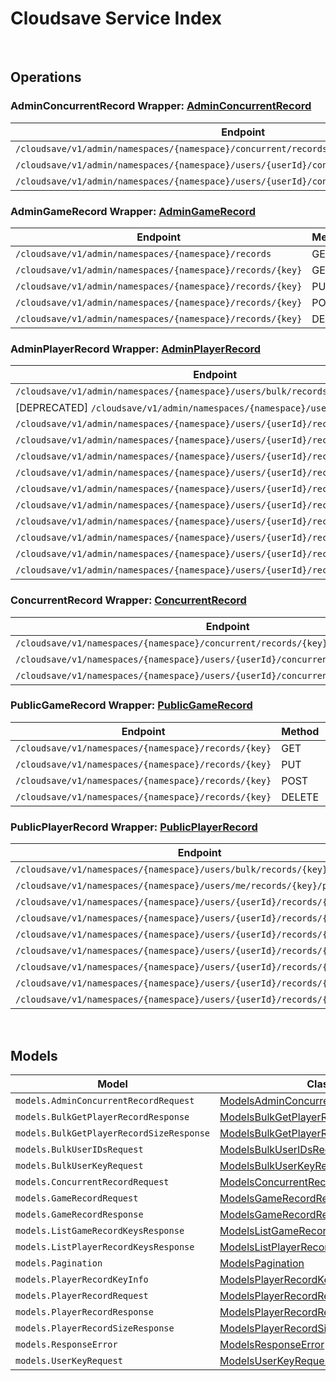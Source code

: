 # Cloudsave Service Index

&nbsp;  

## Operations

### AdminConcurrentRecord Wrapper:  [AdminConcurrentRecord](../../src/main/java/net/accelbyte/sdk/api/cloudsave/wrappers/AdminConcurrentRecord.java)
| Endpoint | Method | ID | Class | Example |
|---|---|---|---|---|
| `/cloudsave/v1/admin/namespaces/{namespace}/concurrent/records/{key}` | PUT | AdminPutGameRecordConcurrentHandlerV1 | [AdminPutGameRecordConcurrentHandlerV1](../../src/main/java/net/accelbyte/sdk/api/cloudsave/operations/admin_concurrent_record/AdminPutGameRecordConcurrentHandlerV1.java) | [AdminPutGameRecordConcurrentHandlerV1](../../samples/cli/src/main/java/net/accelbyte/sdk/cli/api/cloudsave/admin_concurrent_record/AdminPutGameRecordConcurrentHandlerV1.java) |
| `/cloudsave/v1/admin/namespaces/{namespace}/users/{userId}/concurrent/records/{key}` | PUT | AdminPutPlayerRecordConcurrentHandlerV1 | [AdminPutPlayerRecordConcurrentHandlerV1](../../src/main/java/net/accelbyte/sdk/api/cloudsave/operations/admin_concurrent_record/AdminPutPlayerRecordConcurrentHandlerV1.java) | [AdminPutPlayerRecordConcurrentHandlerV1](../../samples/cli/src/main/java/net/accelbyte/sdk/cli/api/cloudsave/admin_concurrent_record/AdminPutPlayerRecordConcurrentHandlerV1.java) |
| `/cloudsave/v1/admin/namespaces/{namespace}/users/{userId}/concurrent/records/{key}/public` | PUT | AdminPutPlayerPublicRecordConcurrentHandlerV1 | [AdminPutPlayerPublicRecordConcurrentHandlerV1](../../src/main/java/net/accelbyte/sdk/api/cloudsave/operations/admin_concurrent_record/AdminPutPlayerPublicRecordConcurrentHandlerV1.java) | [AdminPutPlayerPublicRecordConcurrentHandlerV1](../../samples/cli/src/main/java/net/accelbyte/sdk/cli/api/cloudsave/admin_concurrent_record/AdminPutPlayerPublicRecordConcurrentHandlerV1.java) |

### AdminGameRecord Wrapper:  [AdminGameRecord](../../src/main/java/net/accelbyte/sdk/api/cloudsave/wrappers/AdminGameRecord.java)
| Endpoint | Method | ID | Class | Example |
|---|---|---|---|---|
| `/cloudsave/v1/admin/namespaces/{namespace}/records` | GET | ListGameRecordsHandlerV1 | [ListGameRecordsHandlerV1](../../src/main/java/net/accelbyte/sdk/api/cloudsave/operations/admin_game_record/ListGameRecordsHandlerV1.java) | [ListGameRecordsHandlerV1](../../samples/cli/src/main/java/net/accelbyte/sdk/cli/api/cloudsave/admin_game_record/ListGameRecordsHandlerV1.java) |
| `/cloudsave/v1/admin/namespaces/{namespace}/records/{key}` | GET | AdminGetGameRecordHandlerV1 | [AdminGetGameRecordHandlerV1](../../src/main/java/net/accelbyte/sdk/api/cloudsave/operations/admin_game_record/AdminGetGameRecordHandlerV1.java) | [AdminGetGameRecordHandlerV1](../../samples/cli/src/main/java/net/accelbyte/sdk/cli/api/cloudsave/admin_game_record/AdminGetGameRecordHandlerV1.java) |
| `/cloudsave/v1/admin/namespaces/{namespace}/records/{key}` | PUT | AdminPutGameRecordHandlerV1 | [AdminPutGameRecordHandlerV1](../../src/main/java/net/accelbyte/sdk/api/cloudsave/operations/admin_game_record/AdminPutGameRecordHandlerV1.java) | [AdminPutGameRecordHandlerV1](../../samples/cli/src/main/java/net/accelbyte/sdk/cli/api/cloudsave/admin_game_record/AdminPutGameRecordHandlerV1.java) |
| `/cloudsave/v1/admin/namespaces/{namespace}/records/{key}` | POST | AdminPostGameRecordHandlerV1 | [AdminPostGameRecordHandlerV1](../../src/main/java/net/accelbyte/sdk/api/cloudsave/operations/admin_game_record/AdminPostGameRecordHandlerV1.java) | [AdminPostGameRecordHandlerV1](../../samples/cli/src/main/java/net/accelbyte/sdk/cli/api/cloudsave/admin_game_record/AdminPostGameRecordHandlerV1.java) |
| `/cloudsave/v1/admin/namespaces/{namespace}/records/{key}` | DELETE | AdminDeleteGameRecordHandlerV1 | [AdminDeleteGameRecordHandlerV1](../../src/main/java/net/accelbyte/sdk/api/cloudsave/operations/admin_game_record/AdminDeleteGameRecordHandlerV1.java) | [AdminDeleteGameRecordHandlerV1](../../samples/cli/src/main/java/net/accelbyte/sdk/cli/api/cloudsave/admin_game_record/AdminDeleteGameRecordHandlerV1.java) |

### AdminPlayerRecord Wrapper:  [AdminPlayerRecord](../../src/main/java/net/accelbyte/sdk/api/cloudsave/wrappers/AdminPlayerRecord.java)
| Endpoint | Method | ID | Class | Example |
|---|---|---|---|---|
| `/cloudsave/v1/admin/namespaces/{namespace}/users/bulk/records/size` | POST | BulkGetPlayerRecordSizeHandlerV1 | [BulkGetPlayerRecordSizeHandlerV1](../../src/main/java/net/accelbyte/sdk/api/cloudsave/operations/admin_player_record/BulkGetPlayerRecordSizeHandlerV1.java) | [BulkGetPlayerRecordSizeHandlerV1](../../samples/cli/src/main/java/net/accelbyte/sdk/cli/api/cloudsave/admin_player_record/BulkGetPlayerRecordSizeHandlerV1.java) |
| [DEPRECATED] `/cloudsave/v1/admin/namespaces/{namespace}/users/records` | GET | ListPlayerRecordHandlerV1 | [ListPlayerRecordHandlerV1](../../src/main/java/net/accelbyte/sdk/api/cloudsave/operations/admin_player_record/ListPlayerRecordHandlerV1.java) | [ListPlayerRecordHandlerV1](../../samples/cli/src/main/java/net/accelbyte/sdk/cli/api/cloudsave/admin_player_record/ListPlayerRecordHandlerV1.java) |
| `/cloudsave/v1/admin/namespaces/{namespace}/users/{userId}/records` | GET | AdminRetrievePlayerRecords | [AdminRetrievePlayerRecords](../../src/main/java/net/accelbyte/sdk/api/cloudsave/operations/admin_player_record/AdminRetrievePlayerRecords.java) | [AdminRetrievePlayerRecords](../../samples/cli/src/main/java/net/accelbyte/sdk/cli/api/cloudsave/admin_player_record/AdminRetrievePlayerRecords.java) |
| `/cloudsave/v1/admin/namespaces/{namespace}/users/{userId}/records/{key}` | GET | AdminGetPlayerRecordHandlerV1 | [AdminGetPlayerRecordHandlerV1](../../src/main/java/net/accelbyte/sdk/api/cloudsave/operations/admin_player_record/AdminGetPlayerRecordHandlerV1.java) | [AdminGetPlayerRecordHandlerV1](../../samples/cli/src/main/java/net/accelbyte/sdk/cli/api/cloudsave/admin_player_record/AdminGetPlayerRecordHandlerV1.java) |
| `/cloudsave/v1/admin/namespaces/{namespace}/users/{userId}/records/{key}` | PUT | AdminPutPlayerRecordHandlerV1 | [AdminPutPlayerRecordHandlerV1](../../src/main/java/net/accelbyte/sdk/api/cloudsave/operations/admin_player_record/AdminPutPlayerRecordHandlerV1.java) | [AdminPutPlayerRecordHandlerV1](../../samples/cli/src/main/java/net/accelbyte/sdk/cli/api/cloudsave/admin_player_record/AdminPutPlayerRecordHandlerV1.java) |
| `/cloudsave/v1/admin/namespaces/{namespace}/users/{userId}/records/{key}` | POST | AdminPostPlayerRecordHandlerV1 | [AdminPostPlayerRecordHandlerV1](../../src/main/java/net/accelbyte/sdk/api/cloudsave/operations/admin_player_record/AdminPostPlayerRecordHandlerV1.java) | [AdminPostPlayerRecordHandlerV1](../../samples/cli/src/main/java/net/accelbyte/sdk/cli/api/cloudsave/admin_player_record/AdminPostPlayerRecordHandlerV1.java) |
| `/cloudsave/v1/admin/namespaces/{namespace}/users/{userId}/records/{key}` | DELETE | AdminDeletePlayerRecordHandlerV1 | [AdminDeletePlayerRecordHandlerV1](../../src/main/java/net/accelbyte/sdk/api/cloudsave/operations/admin_player_record/AdminDeletePlayerRecordHandlerV1.java) | [AdminDeletePlayerRecordHandlerV1](../../samples/cli/src/main/java/net/accelbyte/sdk/cli/api/cloudsave/admin_player_record/AdminDeletePlayerRecordHandlerV1.java) |
| `/cloudsave/v1/admin/namespaces/{namespace}/users/{userId}/records/{key}/public` | GET | AdminGetPlayerPublicRecordHandlerV1 | [AdminGetPlayerPublicRecordHandlerV1](../../src/main/java/net/accelbyte/sdk/api/cloudsave/operations/admin_player_record/AdminGetPlayerPublicRecordHandlerV1.java) | [AdminGetPlayerPublicRecordHandlerV1](../../samples/cli/src/main/java/net/accelbyte/sdk/cli/api/cloudsave/admin_player_record/AdminGetPlayerPublicRecordHandlerV1.java) |
| `/cloudsave/v1/admin/namespaces/{namespace}/users/{userId}/records/{key}/public` | PUT | AdminPutPlayerPublicRecordHandlerV1 | [AdminPutPlayerPublicRecordHandlerV1](../../src/main/java/net/accelbyte/sdk/api/cloudsave/operations/admin_player_record/AdminPutPlayerPublicRecordHandlerV1.java) | [AdminPutPlayerPublicRecordHandlerV1](../../samples/cli/src/main/java/net/accelbyte/sdk/cli/api/cloudsave/admin_player_record/AdminPutPlayerPublicRecordHandlerV1.java) |
| `/cloudsave/v1/admin/namespaces/{namespace}/users/{userId}/records/{key}/public` | POST | AdminPostPlayerPublicRecordHandlerV1 | [AdminPostPlayerPublicRecordHandlerV1](../../src/main/java/net/accelbyte/sdk/api/cloudsave/operations/admin_player_record/AdminPostPlayerPublicRecordHandlerV1.java) | [AdminPostPlayerPublicRecordHandlerV1](../../samples/cli/src/main/java/net/accelbyte/sdk/cli/api/cloudsave/admin_player_record/AdminPostPlayerPublicRecordHandlerV1.java) |
| `/cloudsave/v1/admin/namespaces/{namespace}/users/{userId}/records/{key}/public` | DELETE | AdminDeletePlayerPublicRecordHandlerV1 | [AdminDeletePlayerPublicRecordHandlerV1](../../src/main/java/net/accelbyte/sdk/api/cloudsave/operations/admin_player_record/AdminDeletePlayerPublicRecordHandlerV1.java) | [AdminDeletePlayerPublicRecordHandlerV1](../../samples/cli/src/main/java/net/accelbyte/sdk/cli/api/cloudsave/admin_player_record/AdminDeletePlayerPublicRecordHandlerV1.java) |
| `/cloudsave/v1/admin/namespaces/{namespace}/users/{userId}/records/{key}/size` | GET | AdminGetPlayerRecordSizeHandlerV1 | [AdminGetPlayerRecordSizeHandlerV1](../../src/main/java/net/accelbyte/sdk/api/cloudsave/operations/admin_player_record/AdminGetPlayerRecordSizeHandlerV1.java) | [AdminGetPlayerRecordSizeHandlerV1](../../samples/cli/src/main/java/net/accelbyte/sdk/cli/api/cloudsave/admin_player_record/AdminGetPlayerRecordSizeHandlerV1.java) |

### ConcurrentRecord Wrapper:  [ConcurrentRecord](../../src/main/java/net/accelbyte/sdk/api/cloudsave/wrappers/ConcurrentRecord.java)
| Endpoint | Method | ID | Class | Example |
|---|---|---|---|---|
| `/cloudsave/v1/namespaces/{namespace}/concurrent/records/{key}` | PUT | PutGameRecordConcurrentHandlerV1 | [PutGameRecordConcurrentHandlerV1](../../src/main/java/net/accelbyte/sdk/api/cloudsave/operations/concurrent_record/PutGameRecordConcurrentHandlerV1.java) | [PutGameRecordConcurrentHandlerV1](../../samples/cli/src/main/java/net/accelbyte/sdk/cli/api/cloudsave/concurrent_record/PutGameRecordConcurrentHandlerV1.java) |
| `/cloudsave/v1/namespaces/{namespace}/users/{userId}/concurrent/records/{key}` | PUT | PutPlayerRecordConcurrentHandlerV1 | [PutPlayerRecordConcurrentHandlerV1](../../src/main/java/net/accelbyte/sdk/api/cloudsave/operations/concurrent_record/PutPlayerRecordConcurrentHandlerV1.java) | [PutPlayerRecordConcurrentHandlerV1](../../samples/cli/src/main/java/net/accelbyte/sdk/cli/api/cloudsave/concurrent_record/PutPlayerRecordConcurrentHandlerV1.java) |
| `/cloudsave/v1/namespaces/{namespace}/users/{userId}/concurrent/records/{key}/public` | PUT | PutPlayerPublicRecordConcurrentHandlerV1 | [PutPlayerPublicRecordConcurrentHandlerV1](../../src/main/java/net/accelbyte/sdk/api/cloudsave/operations/concurrent_record/PutPlayerPublicRecordConcurrentHandlerV1.java) | [PutPlayerPublicRecordConcurrentHandlerV1](../../samples/cli/src/main/java/net/accelbyte/sdk/cli/api/cloudsave/concurrent_record/PutPlayerPublicRecordConcurrentHandlerV1.java) |

### PublicGameRecord Wrapper:  [PublicGameRecord](../../src/main/java/net/accelbyte/sdk/api/cloudsave/wrappers/PublicGameRecord.java)
| Endpoint | Method | ID | Class | Example |
|---|---|---|---|---|
| `/cloudsave/v1/namespaces/{namespace}/records/{key}` | GET | GetGameRecordHandlerV1 | [GetGameRecordHandlerV1](../../src/main/java/net/accelbyte/sdk/api/cloudsave/operations/public_game_record/GetGameRecordHandlerV1.java) | [GetGameRecordHandlerV1](../../samples/cli/src/main/java/net/accelbyte/sdk/cli/api/cloudsave/public_game_record/GetGameRecordHandlerV1.java) |
| `/cloudsave/v1/namespaces/{namespace}/records/{key}` | PUT | PutGameRecordHandlerV1 | [PutGameRecordHandlerV1](../../src/main/java/net/accelbyte/sdk/api/cloudsave/operations/public_game_record/PutGameRecordHandlerV1.java) | [PutGameRecordHandlerV1](../../samples/cli/src/main/java/net/accelbyte/sdk/cli/api/cloudsave/public_game_record/PutGameRecordHandlerV1.java) |
| `/cloudsave/v1/namespaces/{namespace}/records/{key}` | POST | PostGameRecordHandlerV1 | [PostGameRecordHandlerV1](../../src/main/java/net/accelbyte/sdk/api/cloudsave/operations/public_game_record/PostGameRecordHandlerV1.java) | [PostGameRecordHandlerV1](../../samples/cli/src/main/java/net/accelbyte/sdk/cli/api/cloudsave/public_game_record/PostGameRecordHandlerV1.java) |
| `/cloudsave/v1/namespaces/{namespace}/records/{key}` | DELETE | DeleteGameRecordHandlerV1 | [DeleteGameRecordHandlerV1](../../src/main/java/net/accelbyte/sdk/api/cloudsave/operations/public_game_record/DeleteGameRecordHandlerV1.java) | [DeleteGameRecordHandlerV1](../../samples/cli/src/main/java/net/accelbyte/sdk/cli/api/cloudsave/public_game_record/DeleteGameRecordHandlerV1.java) |

### PublicPlayerRecord Wrapper:  [PublicPlayerRecord](../../src/main/java/net/accelbyte/sdk/api/cloudsave/wrappers/PublicPlayerRecord.java)
| Endpoint | Method | ID | Class | Example |
|---|---|---|---|---|
| `/cloudsave/v1/namespaces/{namespace}/users/bulk/records/{key}/public` | POST | BulkGetPlayerPublicRecordHandlerV1 | [BulkGetPlayerPublicRecordHandlerV1](../../src/main/java/net/accelbyte/sdk/api/cloudsave/operations/public_player_record/BulkGetPlayerPublicRecordHandlerV1.java) | [BulkGetPlayerPublicRecordHandlerV1](../../samples/cli/src/main/java/net/accelbyte/sdk/cli/api/cloudsave/public_player_record/BulkGetPlayerPublicRecordHandlerV1.java) |
| `/cloudsave/v1/namespaces/{namespace}/users/me/records/{key}/public` | DELETE | PublicDeletePlayerPublicRecordHandlerV1 | [PublicDeletePlayerPublicRecordHandlerV1](../../src/main/java/net/accelbyte/sdk/api/cloudsave/operations/public_player_record/PublicDeletePlayerPublicRecordHandlerV1.java) | [PublicDeletePlayerPublicRecordHandlerV1](../../samples/cli/src/main/java/net/accelbyte/sdk/cli/api/cloudsave/public_player_record/PublicDeletePlayerPublicRecordHandlerV1.java) |
| `/cloudsave/v1/namespaces/{namespace}/users/{userId}/records/{key}` | GET | GetPlayerRecordHandlerV1 | [GetPlayerRecordHandlerV1](../../src/main/java/net/accelbyte/sdk/api/cloudsave/operations/public_player_record/GetPlayerRecordHandlerV1.java) | [GetPlayerRecordHandlerV1](../../samples/cli/src/main/java/net/accelbyte/sdk/cli/api/cloudsave/public_player_record/GetPlayerRecordHandlerV1.java) |
| `/cloudsave/v1/namespaces/{namespace}/users/{userId}/records/{key}` | PUT | PutPlayerRecordHandlerV1 | [PutPlayerRecordHandlerV1](../../src/main/java/net/accelbyte/sdk/api/cloudsave/operations/public_player_record/PutPlayerRecordHandlerV1.java) | [PutPlayerRecordHandlerV1](../../samples/cli/src/main/java/net/accelbyte/sdk/cli/api/cloudsave/public_player_record/PutPlayerRecordHandlerV1.java) |
| `/cloudsave/v1/namespaces/{namespace}/users/{userId}/records/{key}` | POST | PostPlayerRecordHandlerV1 | [PostPlayerRecordHandlerV1](../../src/main/java/net/accelbyte/sdk/api/cloudsave/operations/public_player_record/PostPlayerRecordHandlerV1.java) | [PostPlayerRecordHandlerV1](../../samples/cli/src/main/java/net/accelbyte/sdk/cli/api/cloudsave/public_player_record/PostPlayerRecordHandlerV1.java) |
| `/cloudsave/v1/namespaces/{namespace}/users/{userId}/records/{key}` | DELETE | DeletePlayerRecordHandlerV1 | [DeletePlayerRecordHandlerV1](../../src/main/java/net/accelbyte/sdk/api/cloudsave/operations/public_player_record/DeletePlayerRecordHandlerV1.java) | [DeletePlayerRecordHandlerV1](../../samples/cli/src/main/java/net/accelbyte/sdk/cli/api/cloudsave/public_player_record/DeletePlayerRecordHandlerV1.java) |
| `/cloudsave/v1/namespaces/{namespace}/users/{userId}/records/{key}/public` | GET | GetPlayerPublicRecordHandlerV1 | [GetPlayerPublicRecordHandlerV1](../../src/main/java/net/accelbyte/sdk/api/cloudsave/operations/public_player_record/GetPlayerPublicRecordHandlerV1.java) | [GetPlayerPublicRecordHandlerV1](../../samples/cli/src/main/java/net/accelbyte/sdk/cli/api/cloudsave/public_player_record/GetPlayerPublicRecordHandlerV1.java) |
| `/cloudsave/v1/namespaces/{namespace}/users/{userId}/records/{key}/public` | PUT | PutPlayerPublicRecordHandlerV1 | [PutPlayerPublicRecordHandlerV1](../../src/main/java/net/accelbyte/sdk/api/cloudsave/operations/public_player_record/PutPlayerPublicRecordHandlerV1.java) | [PutPlayerPublicRecordHandlerV1](../../samples/cli/src/main/java/net/accelbyte/sdk/cli/api/cloudsave/public_player_record/PutPlayerPublicRecordHandlerV1.java) |
| `/cloudsave/v1/namespaces/{namespace}/users/{userId}/records/{key}/public` | POST | PostPlayerPublicRecordHandlerV1 | [PostPlayerPublicRecordHandlerV1](../../src/main/java/net/accelbyte/sdk/api/cloudsave/operations/public_player_record/PostPlayerPublicRecordHandlerV1.java) | [PostPlayerPublicRecordHandlerV1](../../samples/cli/src/main/java/net/accelbyte/sdk/cli/api/cloudsave/public_player_record/PostPlayerPublicRecordHandlerV1.java) |


&nbsp;  

## Models

| Model | Class |
|---|---|
| `models.AdminConcurrentRecordRequest` | [ModelsAdminConcurrentRecordRequest](../../src/main/java/net/accelbyte/sdk/api/cloudsave/models/ModelsAdminConcurrentRecordRequest.java) |
| `models.BulkGetPlayerRecordResponse` | [ModelsBulkGetPlayerRecordResponse](../../src/main/java/net/accelbyte/sdk/api/cloudsave/models/ModelsBulkGetPlayerRecordResponse.java) |
| `models.BulkGetPlayerRecordSizeResponse` | [ModelsBulkGetPlayerRecordSizeResponse](../../src/main/java/net/accelbyte/sdk/api/cloudsave/models/ModelsBulkGetPlayerRecordSizeResponse.java) |
| `models.BulkUserIDsRequest` | [ModelsBulkUserIDsRequest](../../src/main/java/net/accelbyte/sdk/api/cloudsave/models/ModelsBulkUserIDsRequest.java) |
| `models.BulkUserKeyRequest` | [ModelsBulkUserKeyRequest](../../src/main/java/net/accelbyte/sdk/api/cloudsave/models/ModelsBulkUserKeyRequest.java) |
| `models.ConcurrentRecordRequest` | [ModelsConcurrentRecordRequest](../../src/main/java/net/accelbyte/sdk/api/cloudsave/models/ModelsConcurrentRecordRequest.java) |
| `models.GameRecordRequest` | [ModelsGameRecordRequest](../../src/main/java/net/accelbyte/sdk/api/cloudsave/models/ModelsGameRecordRequest.java) |
| `models.GameRecordResponse` | [ModelsGameRecordResponse](../../src/main/java/net/accelbyte/sdk/api/cloudsave/models/ModelsGameRecordResponse.java) |
| `models.ListGameRecordKeysResponse` | [ModelsListGameRecordKeysResponse](../../src/main/java/net/accelbyte/sdk/api/cloudsave/models/ModelsListGameRecordKeysResponse.java) |
| `models.ListPlayerRecordKeysResponse` | [ModelsListPlayerRecordKeysResponse](../../src/main/java/net/accelbyte/sdk/api/cloudsave/models/ModelsListPlayerRecordKeysResponse.java) |
| `models.Pagination` | [ModelsPagination](../../src/main/java/net/accelbyte/sdk/api/cloudsave/models/ModelsPagination.java) |
| `models.PlayerRecordKeyInfo` | [ModelsPlayerRecordKeyInfo](../../src/main/java/net/accelbyte/sdk/api/cloudsave/models/ModelsPlayerRecordKeyInfo.java) |
| `models.PlayerRecordRequest` | [ModelsPlayerRecordRequest](../../src/main/java/net/accelbyte/sdk/api/cloudsave/models/ModelsPlayerRecordRequest.java) |
| `models.PlayerRecordResponse` | [ModelsPlayerRecordResponse](../../src/main/java/net/accelbyte/sdk/api/cloudsave/models/ModelsPlayerRecordResponse.java) |
| `models.PlayerRecordSizeResponse` | [ModelsPlayerRecordSizeResponse](../../src/main/java/net/accelbyte/sdk/api/cloudsave/models/ModelsPlayerRecordSizeResponse.java) |
| `models.ResponseError` | [ModelsResponseError](../../src/main/java/net/accelbyte/sdk/api/cloudsave/models/ModelsResponseError.java) |
| `models.UserKeyRequest` | [ModelsUserKeyRequest](../../src/main/java/net/accelbyte/sdk/api/cloudsave/models/ModelsUserKeyRequest.java) |
